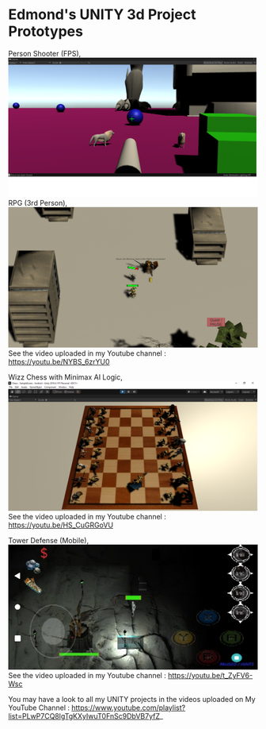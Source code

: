 # Edmond's UNITY 3d Project Prototypes

Person Shooter (FPS),
![alt text](https://github.com/engantung/UNITY/blob/main/1st%20Person%20Shooter/Figure%201.png?raw=true)
RPG (3rd Person),
![alt text](https://github.com/engantung/UNITY/blob/main/RPG%20(3rd%20Person%20View)/Figure%203.png?raw=true)
      See the video uploaded in my Youtube channel : https://youtu.be/NYBS_6zrYU0

Wizz Chess with Minimax AI Logic,
![alt text](https://github.com/engantung/UNITY/blob/main/3d_Chess_with_Battle/Figure_chess.png?raw=true)  
      See the video uploaded in my Youtube channel : https://youtu.be/HS_CuGRGoVU

Tower Defense (Mobile),
![alt text](https://github.com/engantung/UNITY/blob/main/AngelDefense%20(Mobile)/level01.png?raw=true)
            See the video uploaded in my Youtube channel : https://youtu.be/t_ZyFV6-Wsc




You may have a look to all my UNITY projects in the videos uploaded on My YouTube Channel :
https://www.youtube.com/playlist?list=PLwP7CQ8lgTgKXyIwuT0FnSc9DbVB7yfZ_


